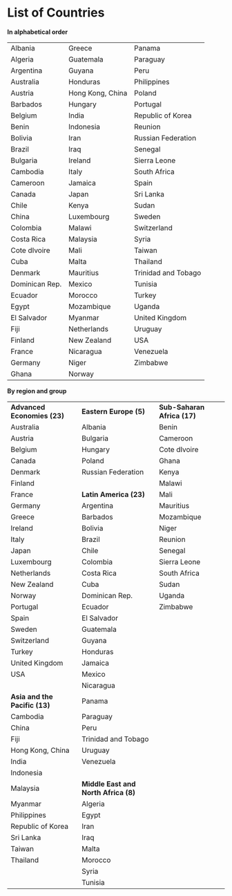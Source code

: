 ﻿
# List of Countries

**In alphabetical order**

|  |  ||
|--|--|--|
|	Albania	|	Greece	|	Panama	|
|	Algeria	|	Guatemala	|	Paraguay	|
|	Argentina	|	Guyana	|	Peru	|
|	Australia	|	Honduras	|	Philippines	|
|	Austria	|	Hong Kong, China	|	Poland	|
|	Barbados	|	Hungary	|	Portugal	|
|	Belgium	|	India	|	Republic of Korea	|
|	Benin	|	Indonesia	|	Reunion	|
|	Bolivia	|	Iran	|	Russian Federation	|
|	Brazil	|	Iraq	|	Senegal	|
|	Bulgaria	|	Ireland	|	Sierra Leone	|
|	Cambodia	|	Italy	|	South Africa	|
|	Cameroon	|	Jamaica	|	Spain	|
|	Canada	|	Japan	|	Sri Lanka	|
|	Chile	|	Kenya	|	Sudan	|
|	China	|	Luxembourg	|	Sweden	|
|	Colombia	|	Malawi	|	Switzerland	|
|	Costa Rica	|	Malaysia	|	Syria	|
|	Cote dIvoire	|	Mali	|	Taiwan	|
|	Cuba	|	Malta	|	Thailand	|
|	Denmark	|	Mauritius	|	Trinidad and Tobago	|
|	Dominican Rep.	|	Mexico	|	Tunisia	|
|	Ecuador	|	Morocco	|	Turkey	|
|	Egypt	|	Mozambique	|	Uganda	|
|	El Salvador	|	Myanmar	|	United Kingdom	|
|	Fiji	|	Netherlands	|	Uruguay	|
|	Finland	|	New Zealand	|	USA	|
|	France	|	Nicaragua	|	Venezuela	|
|	Germany	|	Niger	|	Zimbabwe	|
|	Ghana	|	Norway	|		|

**By region and group**

|  |  | |
|--|--|--|
|	**Advanced Economies (23)**	|	**Eastern Europe (5)**	|	**Sub-Saharan Africa (17)**	|
|	Australia	|	Albania	|	Benin	|
|	Austria	|	Bulgaria	|	Cameroon	|
|	Belgium	|	Hungary	|	Cote dIvoire	|
|	Canada	|	Poland	|	Ghana	|
|	Denmark	|	Russian Federation	|	Kenya	|
|	Finland	|		|	Malawi	|
|	France	|	**Latin America (23)**	|	Mali	|
|	Germany	|	Argentina	|	Mauritius	|
|	Greece	|	Barbados	|	Mozambique	|
|	Ireland	|	Bolivia	|	Niger	|
|	Italy	|	Brazil	|	Reunion	|
|	Japan	|	Chile	|	Senegal	|
|	Luxembourg	|	Colombia	|	Sierra Leone	|
|	Netherlands	|	Costa Rica	|	South Africa	|
|	New Zealand	|	Cuba	|	Sudan	|
|	Norway	|	Dominican Rep.	|	Uganda	|
|	Portugal	|	Ecuador	|	Zimbabwe	|
|	Spain	|	El Salvador	|		|
|	Sweden	|	Guatemala	|		|
|	Switzerland	|	Guyana	|		|
|	Turkey	|	Honduras	|		|
|	United Kingdom	|	Jamaica	|		|
|	USA	|	Mexico	|		|
|		|	Nicaragua	|		|
|	**Asia and the Pacific (13)**	|	Panama	|		|
|	Cambodia	|	Paraguay	|		|
|	China	|	Peru	|		|
|	Fiji	|	Trinidad and Tobago	|		|
|	Hong Kong, China	|	Uruguay	|		|
|	India	|	Venezuela	|		|
|	Indonesia	|		|		|
|	Malaysia	|	**Middle East and North Africa (8)**	|		|
|	Myanmar	|	Algeria	|		|
|	Philippines	|	Egypt	|		|
|	Republic of Korea	|	Iran	|		|
|	Sri Lanka	|	Iraq	|		|
|	Taiwan	|	Malta	|		|
|	Thailand	|	Morocco	|		|
|		|	Syria	|		|
|		|	Tunisia	|		|

